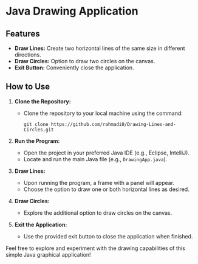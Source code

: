 # Java Drawing Application

## Features 
- **Draw Lines:** Create two horizontal lines of the same size in different directions.
- **Draw Circles:** Option to draw two circles on the canvas.
- **Exit Button:** Conveniently close the application.

## How to Use
1. **Clone the Repository:**
   - Clone the repository to your local machine using the command: 
     ```
     git clone https://github.com/rahmadi0/Drawing-Lines-and-Circles.git
     ```

2. **Run the Program:**
   - Open the project in your preferred Java IDE (e.g., Eclipse, IntelliJ).
   - Locate and run the main Java file (e.g., `DrawingApp.java`).

3. **Draw Lines:**
   - Upon running the program, a frame with a panel will appear.
   - Choose the option to draw one or both horizontal lines as desired.

4. **Draw Circles:**
   - Explore the additional option to draw circles on the canvas.

5. **Exit the Application:**
   - Use the provided exit button to close the application when finished.

Feel free to explore and experiment with the drawing capabilities of this simple Java graphical application!

